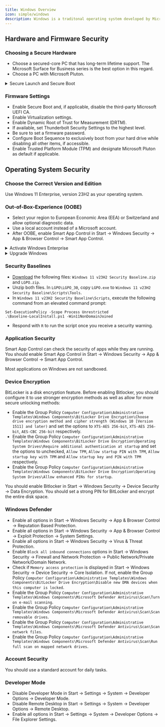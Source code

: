 ```yaml
---
title: Windows Overview
icon: simple/windows
description: Windows is a traditonal operating system developed by Microsoft that provides a platform for running software applications and managing computer hardware.
---
```


## Hardware and Firmware Security

### Choosing a Secure Hardware

- Choose a secured-core PC that has long-term lifetime support. The Microsoft Surface for Business series is the best option in this regard.
- Choose a PC with Microsoft Pluton.

<details class="note" markdown>
<summary>Secure Launch and Secure Boot</summary>

TBC

</details>

### Firmware Settings

- Enable Secure Boot and, if applicable, disable the third-party Microsoft UEFI CA. 
- Enable Virtualization settings.
- Enable Dynamic Root of Trust for Measurement (DRTM).
- If available, set Thunderbolt Security Settings to the highest level.
- Be sure to set a firmware password.
- Configure Boot Sequence to exclusively boot from your hard drive while disabling all other items, if accessible.
- Enable Trusted Platform Module (TPM) and designate Microsoft Pluton as default if applicable.

## Operating System Security

### Choose the Correct Version and Edition

Use Windows 11 Enterprise, version 23H2 as your operating system. 

### Out-of-Box-Experience (OOBE)

- Select your region to European Economic Area (EEA) or Switzerland and allow optional diagnostic data.
- Use a local account instead of a Microsoft account.
- After OOBE, enable Smart App Control in Start → Windows Security → App & Browser Control → Smart App Control.

<details class="note" markdown>
<summary>Activate Windows Enterprise</summary>

For Key Management Service (KMS) activation, execute the following command from an elevated command prompt:

```
cd "c:\windows\system32"
cscript slmgr.vbs /skms input.your.kms.server.here
cscript slmgr.vbs /ato
```

For Multiple Activation Key (MAK) activation, execute the following command from an elevated command prompt:

```
cd "c:\windows\system32"
cscript slmgr.vbs /ipk input-your-mak-key-here
cscript slmgr.vbs /ato
```

</details>

<details class="note" markdown>
<summary>Upgrade Windows</summary>

To upgrade from Windows Home to Windows Pro, enter your product key in Sttings → System → Activation → Change product key.

To upgrade from Windows Pro to Windows Enterprise, execute the following command from an elevated command prompt:

```
cd "c:\windows\system32"
cscript slmgr.vbs /ipk NPPR9-FWDCX-D2C8J-H872K-2YT43
cscript slmgr.vbs /ato
```

</details>

### Security Baselines

- [Download](https://www.microsoft.com/en-us/download/details.aspx?id=55319) the following files: `Windows 11 v23H2 Security Baseline.zip` and `LGPO.zip`.
- Unzip both files. In `LGPO\LGPO_30`, copy `LGPO.exe` to `Windows 11 v23H2 Security Baseline\Scripts\Tools`.
- In `Windows 11 v23H2 Security Baseline\Scripts`, execute the following command from an elevated command prompt:
```
Set-ExecutionPolicy -Scope Process Unrestricted
.\Baseline-LocalInstall.ps1 -Win11NonDomainJoined
```
- Respond with `R` to run the script once you receive a security warning.

### Application Security

Smart App Control can check the security of apps while they are running. You should enable Smart App Control in Start → Windows Security → App & Browser Control → Smart App Control.

Most applications on Windows are not sandboxed. 

### Device Encryption

BitLocker is a disk encryption feature. Before enabling Bitlocker, you should configure it to use stronger encryption methods as well as allow for more secure unlocking methods:

- Enable the Group Policy `Computer Configuration\Administrative Templates\Windows Components\BitLocker Drive Encryption\Choose drive encryption method and cipher strength (Windows 10 [Version 1511] and later)` and set the options to `XTS-AES 256-bit`, `XTS-AES 256-bit`, `AES-CBC 256-bit` respectively.
- Enable the Group Policy `Computer Configuration\Administrative Templates\Windows Components\BitLocker Drive Encryption\Operating System Drives\Require additional authentication at startup` and set the options to unchecked, `Allow TPM`, `Allow startup PIN with TPM`, `Allow startup key with TPM` and `Allow startup key and PIN with TPM` respectively.
- Enable the Group Policy `Computer Configuration\Administrative Templates\Windows Components\BitLocker Drive Encryption\Operating System Drives\Allow enhanced PINs for startup`.

You should enable Bitlocker in Start → Windows Security → Device Security → Data Encryption. You should set a strong PIN for BitLocker and encrypt the entire disk space.

### Windows Defender

- Enable all options in Start → Windows Security → App & Browser Control → Reputation Based Protection.
- Enable all options in Start → Windows Security → App & Browser Control → Exploit Protection → System Settings.
- Enable all options in Start → Windows Security → Virus & Threat Protection.
- Enable `Block all inbound connections` options in Start → Windows Security → Firewall and Network Protection → Public Network/Private Network/Domain Network.
- Check if `Memory access protection` is displayed in Start → Windows Security → Device Security → Core Isolation. If not, enable the Group Policy `Computer Configuration\Administrative Templates\Windows Components\BitLocker Drive Encryption\Disable new DMA devices when this computer is locked`.
- Enable the Group Policy `Computer Configuration\Administrative Templates\Windows Components\Microsoft Defender Antivirus\Scan\Turn on e-mail scanning`.
- Enable the Group Policy `Computer Configuration\Administrative Templates\Windows Components\Microsoft Defender Antivirus\Scan\Scan removable drives`.
- Enable the Group Policy `Computer Configuration\Administrative Templates\Windows Components\Microsoft Defender Antivirus\Scan\Scan network files`.
- Enable the Group Policy `Computer Configuration\Administrative Templates\Windows Components\Microsoft Defender Antivirus\Scan\Run full scan on mapped network drives`.

### Account Security

You should use a standard account for daily tasks.

### Developer Mode

- Disable Developer Mode in Start → Settings → System → Developer Options → Developer Mode.
- Disable Remote Desktop in Start → Settings → System → Developer Options → Remote Desktop.
- Enable all options in Start → Settings → System → Developer Options → File Explorer Settings.

